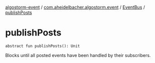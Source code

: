 [algostorm-event](../../index.md) / [com.aheidelbacher.algostorm.event](../index.md) / [EventBus](index.md) / [publishPosts](.)

# publishPosts

`abstract fun publishPosts(): Unit`

Blocks until all posted events have been handled by their subscribers.


